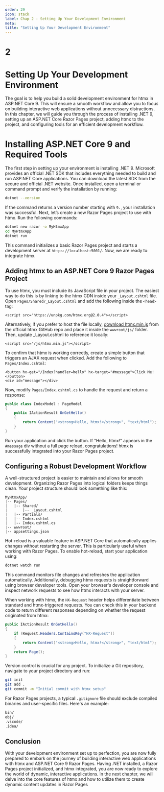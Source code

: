 ```yaml
---
order: 29
icon: stack
label: Chap 2 - Setting Up Your Development Environment
meta:
title: "Setting Up Your Development Environment"
---
```

# 2

# Setting Up Your Development Environment

The goal is to help you build a solid development environment for htmx in ASP.NET Core 9. This will ensure a smooth workflow and allow you to focus on building interactive web applications without unnecessary distractions. In this chapter, we will guide you through the process of installing .NET 9, setting up an ASP.NET Core Razor Pages project, adding htmx to the project, and configuring tools for an efficient development workflow.

# Installing ASP.NET Core 9 and Required Tools

The first step in setting up your environment is installing .NET 9. Microsoft provides an official .NET SDK that includes everything needed to build and run ASP.NET Core applications. You can download the latest SDK from the secure and official .NET website. Once installed, open a terminal or command prompt and verify the installation by running:

```bash
dotnet --version
```

If the command returns a version number starting with `9.`, your installation was successful. Next, let’s create a new Razor Pages project to use with htmx. Run the following commands:

```Bash
dotnet new razor -o MyHtmxApp
cd MyHtmxApp
dotnet run
```

This command initializes a basic Razor Pages project and starts a development server at `https://localhost:5001/`. Now, we are ready to integrate htmx.

## Adding htmx to an ASP.NET Core 9 Razor Pages Project

To use htmx, you must include its JavaScript file in your project. The easiest way to do this is by linking to the htmx CDN inside your `_Layout.cshtml` file. Open `Pages/Shared/_Layout.cshtml` and add the following inside the `<head>` tag:

```ASP.NET (C#)
<script src="https://unpkg.com/htmx.org@2.0.4"></script>
```

Alternatively, if you prefer to host the file locally, [download htmx.min.js](https://github.com/bigskysoftware/htmx/tree/master/dist) from the official htmx GitHub repo and place it inside the `wwwroot/js/` folder. Then, update _Layout.cshtml to reference it locally:

```ASP.NET (C#)
<script src="/js/htmx.min.js"></script>
```

To confirm that htmx is working correctly, create a simple button that triggers an AJAX request when clicked. Add the following to `Pages/Index.cshtml`:

```ASP.NET (C#)
<button hx-get="/Index?handler=hello" hx-target="#message">Click Me!</button>
<div id="message"></div>
```

Now, modify `Pages/Index.cshtml.cs` to handle the request and return a response:

```C#
public class IndexModel : PageModel
{
    public IActionResult OnGetHello()
    {
        return Content("<strong>Hello, htmx!</strong>", "text/html");
    }
}
```

Run your application and click the button. If "Hello, htmx!" appears in the `#message` div without a full page reload, congratulations! htmx is successfully integrated into your Razor Pages project.

## Configuring a Robust Development Workflow
A well-structured project is easier to maintain and allows for smooth development. Organizing Razor Pages into logical folders keeps things clean. Your project structure should look something like this:

```
MyHtmxApp/
|-- Pages/
|   |-- Shared/
|       |-- _Layout.cshtml
|   |-- Partials/
|   |-- Index.cshtml
|   |-- Index.cshtml.cs
|-- wwwroot/
|-- appsettings.json
```

Hot-reload is a valuable feature in ASP.NET Core that automatically applies changes without restarting the server. This is particularly useful when working with Razor Pages. To enable hot-reload, start your application using:

```Bash
dotnet watch run
```

This command monitors file changes and refreshes the application automatically. Additionally, debugging htmx requests is straightforward using browser developer tools. Open your browser's developer console and inspect network requests to see how htmx interacts with your server.

When working with htmx, the `HX-Request` header helps differentiate between standard and htmx-triggered requests. You can check this in your backend code to return different responses depending on whether the request originated from htmx:

```C#
public IActionResult OnGetHello()
{
    if (Request.Headers.ContainsKey("HX-Request"))
    {
        return Content("<strong>Hello, htmx!</strong>", "text/html");
    }
    return Page();
}
```

Version control is crucial for any project. To initialize a Git repository, navigate to your project directory and run:

```Bash
git init
git add .
git commit -m "Initial commit with htmx setup"
```

For Razor Pages projects, a typical `.gitignore` file should exclude compiled binaries and user-specific files. Here's an example:

```Bash
bin/
obj/
.vscode/
.idea/
```

## Conclusion

With your development environment set up to perfection, you are now fully prepared to embark on the journey of building interactive web applications with htmx and ASP.NET Core 9 Razor Pages. Having .NET installed, a Razor Pages project initialized, and htmx integrated, you are now ready to explore the world of dynamic, interactive applications. In the next chapter, we will delve into the core features of htmx and how to utilize them to create dynamic content updates in Razor Pages